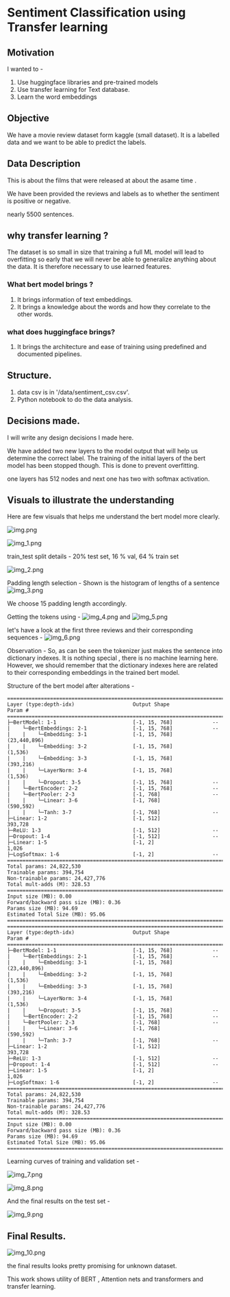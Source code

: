 # Sentiment Classification using Transfer learning 

## Motivation 

I wanted to - 
1. Use huggingface libraries and pre-trained models 
2. Use transfer learning for Text database. 
3. Learn the word embeddings

## Objective 

We have a movie review dataset form kaggle (small dataset). It is a labelled data and we want to be able to predict the labels.

## Data Description 

This is about the films that were released at about the asame time . 

We have been provided the reviews and labels as to whether the sentiment is positive or negative. 

nearly 5500 sentences. 

## why transfer learning ? 

The dataset is so small in size that training a full ML model will lead to overfitting so early that we will never be able to generalize anything about the data. It is therefore necessary to use learned features. 

### What bert model brings ? 

1. It brings information of text embeddings. 
2. It brings a knowledge about the words and how they correlate to the other words. 

### what does huggingface brings? 

1. It brings the architecture and ease of training using predefined and documented pipelines. 

## Structure. 

1. data csv is in '/data/sentiment_csv.csv'.
2. Python notebook to do the data analysis. 

## Decisions made. 

I will write any design decisions I made here.

We have added two new layers to the model output that will help us determine the correct label. The training of the initial layers
of the bert model has been stopped though. This is done to prevent overfitting.

one layers has 512 nodes and next one has two with softmax activation. 

## Visuals to illustrate the understanding

Here are few visuals that helps me understand the bert model more clearly.

![img.png](img.png)

![img_1.png](img_1.png)

train_test split details - 20% test set, 16 % val, 64 % train set

![img_2.png](img_2.png)

Padding length selection - 
Shown is the histogram of lengths of a sentence
![img_3.png](img_3.png)

We choose 15 padding length accordingly. 

Getting the tokens using - 
![img_4.png](img_4.png)
and 
![img_5.png](img_5.png)

let's have a look at the first three reviews and their corresponding sequences - 
![img_6.png](img_6.png)

Observation - So, as can be seen the tokenizer just makes the sentence into dictionary indexes. It is nothing special , there is no machine learning here. However, we should remember that the dictionary indexes here are related to their corresponding embeddings in the trained bert model.

Structure of the bert model after alterations - 
```
==========================================================================================
Layer (type:depth-idx)                   Output Shape              Param #
==========================================================================================
├─BertModel: 1-1                         [-1, 15, 768]             --
|    └─BertEmbeddings: 2-1               [-1, 15, 768]             --
|    |    └─Embedding: 3-1               [-1, 15, 768]             (23,440,896)
|    |    └─Embedding: 3-2               [-1, 15, 768]             (1,536)
|    |    └─Embedding: 3-3               [-1, 15, 768]             (393,216)
|    |    └─LayerNorm: 3-4               [-1, 15, 768]             (1,536)
|    |    └─Dropout: 3-5                 [-1, 15, 768]             --
|    └─BertEncoder: 2-2                  [-1, 15, 768]             --
|    └─BertPooler: 2-3                   [-1, 768]                 --
|    |    └─Linear: 3-6                  [-1, 768]                 (590,592)
|    |    └─Tanh: 3-7                    [-1, 768]                 --
├─Linear: 1-2                            [-1, 512]                 393,728
├─ReLU: 1-3                              [-1, 512]                 --
├─Dropout: 1-4                           [-1, 512]                 --
├─Linear: 1-5                            [-1, 2]                   1,026
├─LogSoftmax: 1-6                        [-1, 2]                   --
==========================================================================================
Total params: 24,822,530
Trainable params: 394,754
Non-trainable params: 24,427,776
Total mult-adds (M): 328.53
==========================================================================================
Input size (MB): 0.00
Forward/backward pass size (MB): 0.36
Params size (MB): 94.69
Estimated Total Size (MB): 95.06
==========================================================================================
==========================================================================================
Layer (type:depth-idx)                   Output Shape              Param #
==========================================================================================
├─BertModel: 1-1                         [-1, 15, 768]             --
|    └─BertEmbeddings: 2-1               [-1, 15, 768]             --
|    |    └─Embedding: 3-1               [-1, 15, 768]             (23,440,896)
|    |    └─Embedding: 3-2               [-1, 15, 768]             (1,536)
|    |    └─Embedding: 3-3               [-1, 15, 768]             (393,216)
|    |    └─LayerNorm: 3-4               [-1, 15, 768]             (1,536)
|    |    └─Dropout: 3-5                 [-1, 15, 768]             --
|    └─BertEncoder: 2-2                  [-1, 15, 768]             --
|    └─BertPooler: 2-3                   [-1, 768]                 --
|    |    └─Linear: 3-6                  [-1, 768]                 (590,592)
|    |    └─Tanh: 3-7                    [-1, 768]                 --
├─Linear: 1-2                            [-1, 512]                 393,728
├─ReLU: 1-3                              [-1, 512]                 --
├─Dropout: 1-4                           [-1, 512]                 --
├─Linear: 1-5                            [-1, 2]                   1,026
├─LogSoftmax: 1-6                        [-1, 2]                   --
==========================================================================================
Total params: 24,822,530
Trainable params: 394,754
Non-trainable params: 24,427,776
Total mult-adds (M): 328.53
==========================================================================================
Input size (MB): 0.00
Forward/backward pass size (MB): 0.36
Params size (MB): 94.69
Estimated Total Size (MB): 95.06
==========================================================================================
```
Learning curves of training and validation set - 

![img_7.png](img_7.png)

![img_8.png](img_8.png)

And the final results on the test set - 

![img_9.png](img_9.png)


## Final Results. 

![img_10.png](img_10.png)

the final results looks pretty promising for unknown dataset. 

This work shows utility of BERT , Attention nets and transformers and transfer learning. 

